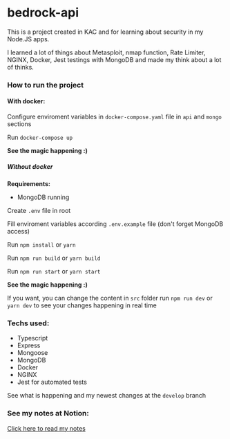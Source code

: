 # bedrock-api

This is a project created in KAC and for learning about security in my Node.JS apps.

I learned a lot of things about Metasploit, nmap function, Rate Limiter, NGINX, Docker, Jest testings with MongoDB and made my think about a lot of thinks. 

### How to run the project

#### With docker:

Configure enviroment variables in `docker-compose.yaml` file in `api` and `mongo` sections

Run `docker-compose up`

**See the magic happening :)**

##### Without docker

**Requirements:**

- MongoDB running

Create `.env` file in root

Fill enviroment variables according `.env.example` file (don't forget MongoDB access)

Run `npm install` or `yarn`

Run `npm run build` or `yarn build`

Run `npm run start` or `yarn start`

**See the magic happening :)**

If you want, you can change the content in `src` folder 
run `npm run dev` or `yarn dev` to see your changes happening in real time

### Techs used:

- Typescript
- Express
- Mongoose 
- MongoDB
- Docker
- NGINX
- Jest for automated tests


See what is happening and my newest changes at the `develop` branch

### See my notes at Notion:

[Click here to read my notes](https://abnerpersio.notion.site/Notas-bedrock-api-3a1749e12b294bc7894007ea3dc8db2f)
